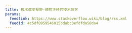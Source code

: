 ```yaml
---
title: 技术改变视野-贼拉正经的技术博客
params:
  feedlink: https://www.stackoverflow.wiki/blog/rss.xml
  feedid: 4c5df8959546015bdabc3efdfda58da4
---
```

